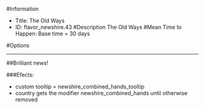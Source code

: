 #Information
 - Title: The Old Ways
 - ID: flavor_newshire.43
#Description
The Old Ways
#Mean Time to Happen:
Base time = 30 days

#Options

___
##Brilliant news!

###Efects:<ul><li>custom tooltip = newshire_combined_hands_tooltip</li><li>country gets the modifier newshire_combined_hands until otherwise removed</li></ul>
